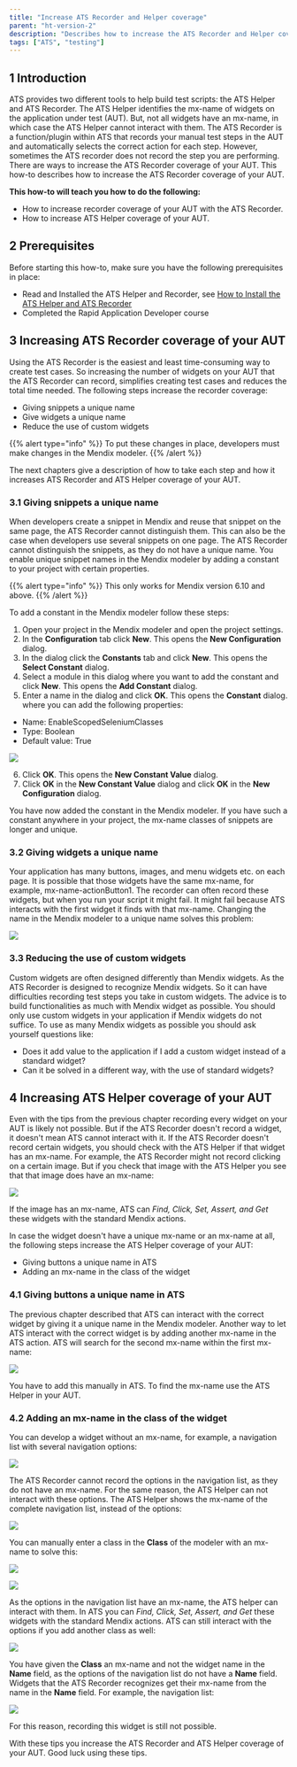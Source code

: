 ```yaml
---
title: "Increase ATS Recorder and Helper coverage"
parent: "ht-version-2"
description: "Describes how to increase the ATS Recorder and Helper coverage of your application"
tags: ["ATS", "testing"]
---
```


## 1 Introduction

ATS provides two different tools to help build test scripts: the ATS Helper and ATS Recorder. The ATS Helper identifies the mx-name of widgets on the application under test (AUT). But, not all widgets have an mx-name, in which case the ATS Helper cannot interact with them. The ATS Recorder is a function/plugin within ATS that records your manual test steps in the AUT and automatically selects the correct action for each step. However, sometimes the ATS recorder does not record the step you are performing. There are ways to increase the ATS Recorder coverage of your AUT. This how-to describes how to increase the ATS Recorder coverage of your AUT.

**This how-to will teach you how to do the following:**

* How to increase recorder coverage of your AUT with the ATS Recorder.
* How to increase ATS Helper coverage of your AUT.

## 2 Prerequisites
Before starting this how-to, make sure you have the following prerequisites in place:

*  Read and Installed the ATS Helper and Recorder, see [How to Install the ATS Helper and ATS Recorder](install-ats-helper-recorder-2.md)
*  Completed the Rapid Application Developer course

## 3 Increasing ATS Recorder coverage of your AUT

Using the ATS Recorder is the easiest and least time-consuming way to create test cases. So increasing the number of widgets on your AUT that the ATS Recorder can record, simplifies creating test cases and reduces the total time needed. The following steps increase the recorder coverage:

* Giving snippets a unique name
* Give widgets a unique name
* Reduce the use of custom widgets

{{% alert type="info" %}}
To put these changes in place, developers must make changes in the Mendix modeler.
{{% /alert %}}

The next chapters give a description of how to take each step and how it increases ATS Recorder and ATS Helper coverage of your AUT.

### 3.1 Giving snippets a unique name 

When developers create a snippet in Mendix and reuse that snippet on the same page, the ATS Recorder cannot distinguish them. This can also be the case when developers use several snippets on one page. The ATS Recorder cannot distinguish the snippets, as they do not have a unique name. You enable unique snippet names in the Mendix modeler by adding a constant to your project with certain properties.

{{% alert type="info" %}}
This only works for Mendix version 6.10 and above.
{{% /alert %}}

To add a constant in the Mendix modeler follow these steps:

1. Open your project in the Mendix modeler and open the project settings.
2. In the **Configuration** tab click **New**. This opens the **New Configuration** dialog.
3. In the dialog click the **Constants** tab and click **New**. This opens the **Select Constant** dialog.
4. Select a module in this dialog where you want to add the constant and click **New**. This opens the **Add Constant** dialog.
5. Enter a name in the dialog and click **OK**. This opens the **Constant** dialog. where you can add the following properties:

* Name: EnableScopedSeleniumClasses
* Type: Boolean
* Default value: True

![](attachments/increase-recorder-coverage-2/add-constant.png)

6. Click **OK**. This opens the **New Constant Value** dialog.
7. Click **OK** in the **New Constant Value** dialog and click **OK** in the **New Configuration** dialog.

You have now added the constant in the Mendix modeler. If you have such a constant anywhere in your project, the mx-name classes of snippets are longer and unique.

### 3.2 Giving widgets a unique name

Your application has many buttons, images, and menu widgets etc. on each page. It is possible that those widgets have the same mx-name, for example, mx-name-actionButton1. The recorder can often record these widgets, but when you run your script it might fail. It might fail because ATS interacts with the first widget it finds with that mx-name. Changing the name in the Mendix modeler to a unique name solves this problem:

![](attachments/increase-recorder-coverage-2/changed-mx-name.png)

### 3.3 Reducing the use of custom widgets

Custom widgets are often designed differently than Mendix widgets. As the ATS Recorder is designed to recognize Mendix widgets. So it can have difficulties recording test steps you take in custom widgets. The advice is to build functionalities as much with Mendix widget as possible. You should only use custom widgets in your application if Mendix widgets do not suffice. To use as many Mendix widgets as possible you should ask yourself questions like:
* Does it add value to the application if I add a custom widget instead of a standard widget?
* Can it be solved in a different way, with the use of standard widgets?

## 4 Increasing ATS Helper coverage of your AUT

Even with the tips from the previous chapter recording every widget on your AUT is likely not possible. But if the ATS Recorder doesn't record a widget, it doesn't mean ATS cannot interact with it. If the ATS Recorder doesn't record certain widgets, you should check with the ATS Helper if that widget has an mx-name. For example, the ATS Recorder might not record clicking on a certain image. But if you check that image with the ATS Helper you see that that image does have an mx-name:

![](attachments/increase-recorder-coverage-2/not-recordable-image.png)

If the image has an mx-name, ATS can *Find, Click, Set, Assert, and Get* these widgets with the standard Mendix actions.

In case the widget doesn't have a unique mx-name or an mx-name at all, the following steps increase the ATS Helper coverage of your AUT:

* Giving buttons a unique name in ATS
* Adding an mx-name in the class of the widget

### 4.1 Giving buttons a unique name in ATS
The previous chapter described that ATS can interact with the correct widget by giving it a unique name in the Mendix modeler. Another way to let ATS interact with the correct widget is by adding another mx-name in the ATS action. ATS will search for the second mx-name within the first mx-name:

![](attachments/increase-recorder-coverage-2/2-mx-names.png)

You have to add this manually in ATS. To find the mx-name use the ATS Helper in your AUT.

### 4.2 Adding an mx-name in the class of the widget
You can develop a widget without an mx-name, for example, a navigation list with several navigation options:

![](attachments/increase-recorder-coverage-2/no-mx-name-listview.png)

The ATS Recorder cannot record the options in the navigation list, as they do not have an mx-name. For the same reason, the ATS Helper can not interact with these options. The ATS Helper shows the mx-name of the complete navigation list, instead of the options:

![](attachments/increase-recorder-coverage-2/no-mx-name-listview-app-e.png)

You can manually enter a class in the **Class** of the modeler with an mx-name to solve this:

![](attachments/increase-recorder-coverage-2/mx-name-listview.png)

![](attachments/increase-recorder-coverage-2/mx-name-listview-app-e.png)

As the options in the navigation list have an mx-name, the ATS helper can interact with them. In ATS you can *Find, Click, Set, Assert, and Get* these widgets with the standard Mendix actions. ATS can still interact with the options if you add another class as well:

![](attachments/increase-recorder-coverage-2/extra-class-name.png)

You have given the **Class** an mx-name and not the widget name in the **Name** field, as the options of the navigation list do not have a **Name** field. Widgets that the ATS Recorder recognizes get their mx-name from the name in the **Name** field. For example, the navigation list:

![](attachments/increase-recorder-coverage-2/mx-name-in-name.png)

For this reason, recording this widget is still not possible.

With these tips you increase the ATS Recorder and ATS Helper coverage of your AUT. Good luck using these tips.
